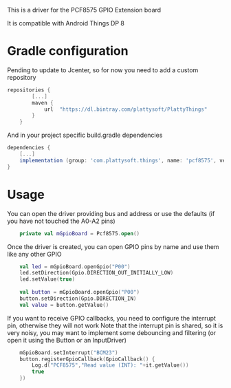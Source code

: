 This is a driver for the PCF8575 GPIO Extension board

It is compatible with Android Things DP 8

# Gradle configuration

Pending to update to Jcenter, so for now you need to add a custom repository

```gradle
repositories {
        [...]
        maven {
            url  "https://dl.bintray.com/plattysoft/PlattyThings"
        }
    }
```
And in your project specific build.gradle dependencies

```gradle
dependencies {
    [...]
    implementation (group: 'com.plattysoft.things', name: 'pcf8575', version: '0.8.1', ext: 'aar', classifier: '')
}
```

# Usage

You can open the driver providing bus and address or use the defaults (if you have not touched the A0-A2 pins)

```kotlin
    private val mGpioBoard = Pcf8575.open()
```

Once the driver is created, you can open GPIO pins by name and use them like any other GPIO

```kotlin
    val led = mGpioBoard.openGpio("P00")
    led.setDirection(Gpio.DIRECTION_OUT_INITIALLY_LOW)
    led.setValue(true)
    
    val button = mGpioBoard.openGpio("P00")
    button.setDirection(Gpio.DIRECTION_IN)
    val value = button.getValue()
```

If you want to receive GPIO callbacks, you need to configure the interrupt pin, otherwise they will not work
Note that the interrupt pin is shared, so it is very noisy, you may want to implement some debouncing and filtering (or open it using the Button or an InputDriver)
```kotlin
    mGpioBoard.setInterrupt("BCM23")
    button.registerGpioCallback(GpioCallback() {
        Log.d("PCF8575","Read value (INT): "+it.getValue())
        true
    })
```

